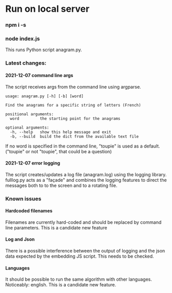 # Run on local server

### npm i -s
### node index.js

This runs Python script anagram.py.
### Latest changes:
#### 2021-12-07 command line args
The script receives args from the command line using argparse.

```
usage: anagram.py [-h] [-b] [word]

Find the anagrams for a specific string of letters (French)

positional arguments:
  word         the starting point for the anagrams

optional arguments:
  -h, --help   show this help message and exit
  -b, --build  build the dict from the available text file
```
If no word is specified in the command line, "toupie" is used as a default.
("toupie" or not "toupie", that could be a question)

#### 2021-12-07 error logging
The script creates/updates a log file (anagram.log) using the logging library.
fulllog.py acts as a "façade" and combines the logging features  to direct the messages both to to the screen and to a rotating file.

### Known issues
#### Hardcoded filenames
Filenames are currently hard-coded and should be replaced by command line parameters.
This is a candidate new feature

#### Log and Json
There is a possible interference between the output of logging and the json data expected by the embedding JS script.
This needs to be checked.

#### Languages
It should be possible to run the same algorithm with other languages. Noticeably: english.
This is a candidate new feature.

